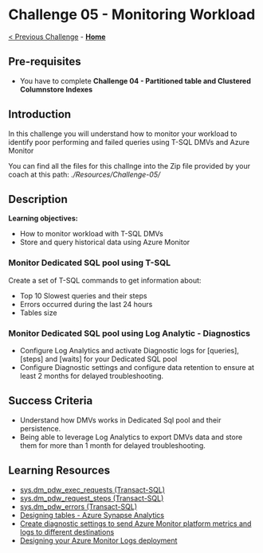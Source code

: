 # Challenge 05 - Monitoring Workload

[< Previous Challenge](./Challenge-04.md) - **[Home](../README.md)**

## Pre-requisites
- You have to complete **Challenge 04 - Partitioned table and Clustered Columnstore Indexes**

## Introduction

In this challenge you will understand how to monitor your workload to identify poor performing and failed queries using T-SQL DMVs and Azure Monitor

You can find all the files for this challnge into the Zip file provided by your coach at this path: _./Resources/Challenge-05/_

## Description

**Learning objectives:**
- How to monitor workload with T-SQL DMVs
- Store and query historical data using Azure Monitor

### Monitor Dedicated SQL pool using T-SQL

Create a set of T-SQL commands to get information about:
- Top 10 Slowest queries and their steps
- Errors occurred during the last 24 hours
- Tables size


### Monitor Dedicated SQL pool using Log Analytic - Diagnostics

- Configure Log Analytics and activate Diagnostic logs for [queries], [steps] and [waits] for your Dedicated SQL pool
- Configure Diagnostic settings and configure data retention to ensure at least 2 months for delayed troubleshooting.

## Success Criteria

- Understand how DMVs works in Dedicated Sql pool and their persistence.
- Being able to leverage Log Analytics to export DMVs data and store them for more than 1 month for delayed troubleshooting.


## Learning Resources

- [sys.dm_pdw_exec_requests (Transact-SQL)](https://docs.microsoft.com/en-us/sql/relational-databases/system-dynamic-management-views/sys-dm-pdw-exec-requests-transact-sql?view=aps-pdw-2016-au7)
- [sys.dm_pdw_request_steps (Transact-SQL)](https://docs.microsoft.com/en-us/sql/relational-databases/system-dynamic-management-views/sys-dm-pdw-request-steps-transact-sql?view=aps-pdw-2016-au7)
- [sys.dm_pdw_errors (Transact-SQL)](https://docs.microsoft.com/en-us/sql/relational-databases/system-dynamic-management-views/sys-dm-pdw-errors-transact-sql?view=aps-pdw-2016-au7)
- [Designing tables - Azure Synapse Analytics](https://docs.microsoft.com/en-us/azure/synapse-analytics/sql-data-warehouse/sql-data-warehouse-tables-overview#table-size-queries)
- [Create diagnostic settings to send Azure Monitor platform metrics and logs to different destinations](https://docs.microsoft.com/en-us/azure/azure-monitor/essentials/diagnostic-settings?WT.mc_id=Portal-Microsoft_Azure_Monitoring&tabs=CMD)
- [Designing your Azure Monitor Logs deployment](https://docs.microsoft.com/en-us/azure/azure-monitor/logs/design-logs-deployment)
